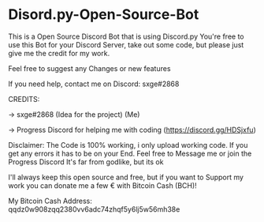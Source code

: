 # Disord.py-Open-Source-Bot
This is a Open Source Discord Bot that is using Discord.py 
You're free to use this Bot for your Discord Server, take out some code, but please just give me the credit for my work.

Feel free to suggest any Changes or new features

If you need help, contact me on Discord: sxge#2868

CREDITS:

-> sxge#2868 (Idea for the project) (Me)

-> Progress Discord for helping me with coding (https://discord.gg/HDSjxfu)


Disclaimer: The Code is 100% working, i only upload working code. If you get any errors it has to be on your End. Feel free to Message me or join the Progress Discord It's far from godlike, but its ok


I'll always keep this open source and free, but if you want to Support my work you can donate me a few € with Bitcoin Cash (BCH)!

My Bitcoin Cash Address: qqdz0w908zqq2380vv6adc74zhqf5y6lj5w56mh38e
